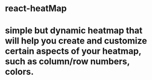 # react-heatMap
# simple but dynamic heatmap that will help you create and customize certain aspects of your heatmap, such as column/row numbers, colors.
